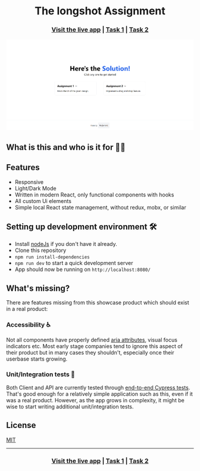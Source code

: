 <h1 align="center">The longshot Assignment</h1>

<h3 align="center">
  <a href="https://longshot-assignment.vercel.app/">Visit the live app</a> |
  <a href="https://github.com/rajarshi-ch/longshot_assignment/tree/main/views/mock_ui">Task 1</a> |
  <a href="https://github.com/rajarshi-ch/longshot_assignment/tree/main/views/drag_n_drop">Task 2</a>
</h3>

![App screenshot](/public/screenshots/landing.png)

## What is this and who is it for 🤷‍♀️

## Features

- Responsive
- Light/Dark Mode
- Written in modern React, only functional components with hooks
- All custom Ui elements
- Simple local React state management, without redux, mobx, or similar

## Setting up development environment 🛠

- Install [nodeJs](https://nodejs.org/en/) if you don't have it already.
- Clone this repository
- `npm run install-dependencies`
- `npm run dev` to start a quick development server
- App should now be running on `http://localhost:8080/`

## What's missing?

There are features missing from this showcase product which should exist in a real product:

### Accessibility ♿

Not all components have properly defined [aria attributes](https://developer.mozilla.org/en-US/docs/Web/Accessibility/ARIA), visual focus indicators etc. Most early stage companies tend to ignore this aspect of their product but in many cases they shouldn't, especially once their userbase starts growing.

### Unit/Integration tests 🧪

Both Client and API are currently tested through [end-to-end Cypress tests](https://github.com/oldboyxx/jira_clone/tree/master/client/cypress/integration). That's good enough for a relatively simple application such as this, even if it was a real product. However, as the app grows in complexity, it might be wise to start writing additional unit/integration tests.

## License

[MIT](https://opensource.org/licenses/MIT)

<hr>

<h3 align="center">
  <a href="https://longshot-assignment.vercel.app/">Visit the live app</a> |
  <a href="https://github.com/rajarshi-ch/longshot_assignment/tree/main/views/mock_ui">Task 1</a> |
  <a href="https://github.com/rajarshi-ch/longshot_assignment/tree/main/views/drag_n_drop">Task 2</a>
</h3>
